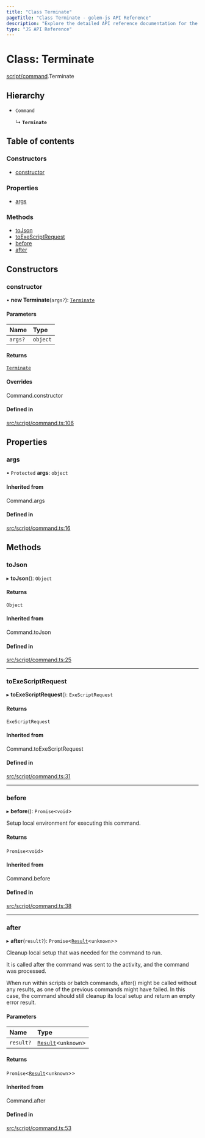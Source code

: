 ```yaml
---
title: "Class Terminate"
pageTitle: "Class Terminate - golem-js API Reference"
description: "Explore the detailed API reference documentation for the Class Terminate within the golem-js SDK for the Golem Network."
type: "JS API Reference"
---
```

# Class: Terminate

[script/command](../modules/script_command).Terminate

## Hierarchy

- `Command`

  ↳ **`Terminate`**

## Table of contents

### Constructors

- [constructor](script_command.Terminate#constructor)

### Properties

- [args](script_command.Terminate#args)

### Methods

- [toJson](script_command.Terminate#tojson)
- [toExeScriptRequest](script_command.Terminate#toexescriptrequest)
- [before](script_command.Terminate#before)
- [after](script_command.Terminate#after)

## Constructors

### constructor

• **new Terminate**(`args?`): [`Terminate`](script_command.Terminate)

#### Parameters

| Name | Type |
| :------ | :------ |
| `args?` | `object` |

#### Returns

[`Terminate`](script_command.Terminate)

#### Overrides

Command.constructor

#### Defined in

[src/script/command.ts:106](https://github.com/golemfactory/golem-js/blob/c2379e3/src/script/command.ts#L106)

## Properties

### args

• `Protected` **args**: `object`

#### Inherited from

Command.args

#### Defined in

[src/script/command.ts:16](https://github.com/golemfactory/golem-js/blob/c2379e3/src/script/command.ts#L16)

## Methods

### toJson

▸ **toJson**(): `Object`

#### Returns

`Object`

#### Inherited from

Command.toJson

#### Defined in

[src/script/command.ts:25](https://github.com/golemfactory/golem-js/blob/c2379e3/src/script/command.ts#L25)

___

### toExeScriptRequest

▸ **toExeScriptRequest**(): `ExeScriptRequest`

#### Returns

`ExeScriptRequest`

#### Inherited from

Command.toExeScriptRequest

#### Defined in

[src/script/command.ts:31](https://github.com/golemfactory/golem-js/blob/c2379e3/src/script/command.ts#L31)

___

### before

▸ **before**(): `Promise`\<`void`\>

Setup local environment for executing this command.

#### Returns

`Promise`\<`void`\>

#### Inherited from

Command.before

#### Defined in

[src/script/command.ts:38](https://github.com/golemfactory/golem-js/blob/c2379e3/src/script/command.ts#L38)

___

### after

▸ **after**(`result?`): `Promise`\<[`Result`](activity_results.Result)\<`unknown`\>\>

Cleanup local setup that was needed for the command to run.

It is called after the command was sent to the activity, and the command was processed.

When run within scripts or batch commands, after() might be called without any results, as one of the previous
commands might have failed. In this case, the command should still cleanup its local setup and return an empty
error result.

#### Parameters

| Name | Type |
| :------ | :------ |
| `result?` | [`Result`](activity_results.Result)\<`unknown`\> |

#### Returns

`Promise`\<[`Result`](activity_results.Result)\<`unknown`\>\>

#### Inherited from

Command.after

#### Defined in

[src/script/command.ts:53](https://github.com/golemfactory/golem-js/blob/c2379e3/src/script/command.ts#L53)
